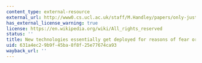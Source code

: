 ```yaml
---
content_type: external-resource
external_url: http://www0.cs.ucl.ac.uk/staff/M.Handley/papers/only-just-works.pdf
has_external_license_warning: true
license: https://en.wikipedia.org/wiki/All_rights_reserved
status: ''
title: New technologies essentially get deployed for reasons of fear or greed (PDF)
uid: 631a4ec2-9b9f-45ba-8f8f-25e77674ca93
wayback_url: ''
---
```

